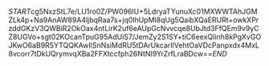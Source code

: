 $START$cg5NxzStL7e/LU1ro0Z/PW096lU+5LdryaTYunuXc01MXWWTAhJGMZLk4p+Na9AnAW89A4ljbqRaa7s+jq0lhUpMI8qUg5QaibXQaERURt+owkXPrzddGKzV3QWBiR2OkOax4ntLirK2uf6eAUpGcNvvcqe8UbJtd3FfQEm9v9yCZ8UGVo+sgt02KOcanTpuG95AdUiS7/JemZy2S1SY+tiC6eexQIinh8kPgXvGOJKwO6aB9R5YTQQKAwIlSnNsiMdRU5tDArUkcarIlVehtOaVDcPanpxdx4MxL8vcorr7tDkUQrymvqXBa2FFXtccfph26NtNI9YrZrfLraBDcw==$END$